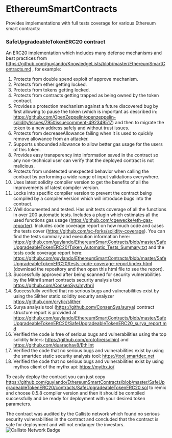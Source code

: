 # EthereumSmartContracts
Provides implementations with full tests coverage for various Ethereum smart contracts:

### SafeUpgradeableTokenERC20 contract

An ERC20 implementation which includes many defense mechanisms and best practices from https://github.com/guylando/KnowledgeLists/blob/master/EthereumSmartContracts.md , for example:
1. Protects from double spend exploit of approve mechanism.
2. Protects from ether getting locked.
3. Protects from tokens getting locked.
4. Protects from contracts getting trapped as being owned by the token contract.
5. Provides a protection mechanism against a future discovered bug by first allowing to pause the token (which is important as described in: https://github.com/OpenZeppelin/openzeppelin-solidity/issues/795#issuecomment-492349517) and then to migrate the token to a new address safely and without trust issues.
6. Protects from decreaseAllowance failing when it is used to quickly remove allowance from an attacker.
7. Supports unbounded allowance to allow better gas usage for the users of this token.
8. Provides easy transperency into information saved in the contract so any non-technical user can verify that the deployed contract is not malicious.
9. Protects from undetected unexpected behavior when calling the contract by performing a wide range of input validations everywhere.
10. Uses latest solidity compiler version to get the benefits of all the improvements of latest compiler version.
11. Locks into specific compiler version to prevent the contract being compiled by a compiler version which will introduce bugs into the contract.
12. Well documented and tested. Has unit tests coverage of all the functions in over 200 automatic tests. Includes a plugin which estimates all the used functions gas usage (https://github.com/cgewecke/eth-gas-reporter). Includes code coverage report on how much code and cases the tests cover (https://github.com/sc-forks/solidity-coverage). You can find the tests summary and execution information here: https://github.com/guylando/EthereumSmartContracts/blob/master/SafeUpgradeableTokenERC20/Token_Automatic_Tests_Summary.txt and the tests code coverage report here: https://github.com/guylando/EthereumSmartContracts/blob/master/SafeUpgradeableTokenERC20/tests-code-coverage-report/index.html (download the repository and then open this html file to see the report).
13. Successfully approved after being scanned for security vulnerabilities by the Mithril smart contracts security analysis tool https://github.com/ConsenSys/mythril
14. Successfully verified that no serious bugs and vulnerabilities exist by using the Slither static solidity security analyzer https://github.com/crytic/slither
15. Surya analysis tool (https://github.com/ConsenSys/surya) contract structure report is provided at https://github.com/guylando/EthereumSmartContracts/blob/master/SafeUpgradeableTokenERC20/SafeUpgradeableTokenERC20_surya_report.md
16. Verified the code is free of serious bugs and vulnerabilities using the top solidity linters: https://github.com/protofire/solhint and https://github.com/duaraghav8/Ethlint
17. Verified the code that no serious bugs and vulnerabilities exist by using the smartdec static security analysis tool: https://tool.smartdec.net
18. Verified the code that no serious bugs and vulnerabilities exist by using mythos client of the mythx api: https://mythx.io/

To easily deploy the contract you can just copy https://github.com/guylando/EthereumSmartContracts/blob/master/SafeUpgradeableTokenERC20/contracts/SafeUpgradeableTokenERC20.sol to remix and choose 0.5.8 compiler version and then it should be compiled successfully and be ready for deployment with your desired token parameters.

The contract was audited by the Callisto network which found no serious security vulnerabilities in the contract and concluded that the contract is safe for deployment and will not endanger the investors.
![Callisto Network Badge](https://github.com/sneg55/Auditing/blob/master/callisto-badge.png)
